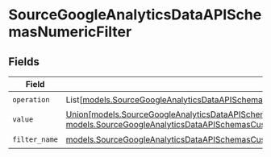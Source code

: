 # SourceGoogleAnalyticsDataAPISchemasNumericFilter


## Fields

| Field                                                                                                                                                                                                                                                                           | Type                                                                                                                                                                                                                                                                            | Required                                                                                                                                                                                                                                                                        | Description                                                                                                                                                                                                                                                                     |
| ------------------------------------------------------------------------------------------------------------------------------------------------------------------------------------------------------------------------------------------------------------------------------- | ------------------------------------------------------------------------------------------------------------------------------------------------------------------------------------------------------------------------------------------------------------------------------- | ------------------------------------------------------------------------------------------------------------------------------------------------------------------------------------------------------------------------------------------------------------------------------- | ------------------------------------------------------------------------------------------------------------------------------------------------------------------------------------------------------------------------------------------------------------------------------- |
| `operation`                                                                                                                                                                                                                                                                     | List[[models.SourceGoogleAnalyticsDataAPISchemasCustomReportsArrayDimensionFilterDimensionsFilter3ValidEnums](../models/sourcegoogleanalyticsdataapischemascustomreportsarraydimensionfilterdimensionsfilter3validenums.md)]                                                    | :heavy_check_mark:                                                                                                                                                                                                                                                              | N/A                                                                                                                                                                                                                                                                             |
| `value`                                                                                                                                                                                                                                                                         | [Union[models.SourceGoogleAnalyticsDataAPISchemasCustomReportsArrayDimensionFilterDimensionsFilter3Int64Value, models.SourceGoogleAnalyticsDataAPISchemasCustomReportsArrayDimensionFilterDimensionsFilter3DoubleValue]](../models/sourcegoogleanalyticsdataapischemasvalue.md) | :heavy_check_mark:                                                                                                                                                                                                                                                              | N/A                                                                                                                                                                                                                                                                             |
| `filter_name`                                                                                                                                                                                                                                                                   | [models.SourceGoogleAnalyticsDataAPISchemasCustomReportsArrayDimensionFilterDimensionsFilter3ExpressionFilterFilterName](../models/sourcegoogleanalyticsdataapischemascustomreportsarraydimensionfilterdimensionsfilter3expressionfilterfiltername.md)                          | :heavy_check_mark:                                                                                                                                                                                                                                                              | N/A                                                                                                                                                                                                                                                                             |